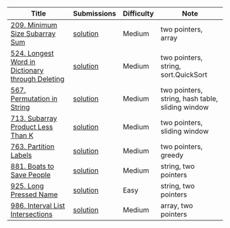 |Title|Submissions|Difficulty|Note|
|------|------|------|------|
[209. Minimum Size Subarray Sum](https://leetcode.com/problems/minimum-size-subarray-sum/)|[solution](https://github.com/zybotian/leetcode/blob/master/src/main/java/twopointers/MinSubArrayLen.java)|Medium|two pointers, array|
[524. Longest Word in Dictionary through Deleting](https://leetcode.com/problems/longest-word-in-dictionary-through-deleting/)|[solution](https://github.com/zybotian/leetcode/blob/master/src/main/java/twopointers/FindLongestWord.java)|Medium|two pointers, string, sort.QuickSort|
[567. Permutation in String](https://leetcode.com/problems/permutation-in-string/)|[solution](https://github.com/zybotian/leetcode/blob/master/src/main/java/twopointers/CheckInclusion.java)|Medium|two pointers, string, hash table, sliding window|
[713. Subarray Product Less Than K](https://leetcode.com/problems/subarray-product-less-than-k/)|[solution](https://github.com/zybotian/leetcode/blob/master/src/main/java/twopointers/NumSubarrayProductLessThanK.java)|Medium|two pointers, sliding window|
[763. Partition Labels](https://leetcode.com/problems/partition-labels/)|[solution](https://github.com/zybotian/leetcode/blob/master/src/main/java/twopointers/PartitionLabels.java)|Medium|two pointers, greedy|
[881. Boats to Save People](https://leetcode.com/problems/boats-to-save-people/)|[solution](https://github.com/zybotian/leetcode/blob/master/src/main/java/twopointers/NumRescueBoats.java)|Medium|string, two pointers|
[925. Long Pressed Name](https://leetcode.com/problems/long-pressed-name/)|[solution](https://github.com/zybotian/leetcode/blob/master/src/main/java/twopointers/IsLongPressedName.java)|Easy|string, two pointers|
[986. Interval List Intersections](https://leetcode.com/problems/interval-list-intersections/)|[solution](https://github.com/zybotian/leetcode/blob/master/src/main/java/twopointers/IntervalIntersection.java)|Medium|array, two pointers|